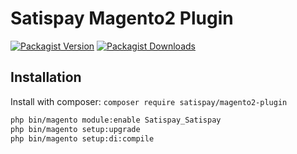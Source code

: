 # Satispay Magento2 Plugin

[![Packagist Version](https://img.shields.io/packagist/v/satispay/magento2-plugin.svg?style=flat-square)](https://packagist.org/packages/satispay/magento2-plugin)
[![Packagist Downloads](https://img.shields.io/packagist/dt/satispay/magento2-plugin.svg?style=flat-square)](https://packagist.org/packages/satispay/magento2-plugin)

## Installation

Install with composer: `composer require satispay/magento2-plugin`

```bash
php bin/magento module:enable Satispay_Satispay
php bin/magento setup:upgrade
php bin/magento setup:di:compile
```
